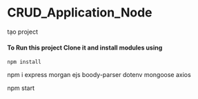 # CRUD_Application_Node

tạo project

#### To Run this project Clone it and install modules using

```
npm install
```

npm i express morgan ejs boody-parser dotenv mongoose axios

npm start

```


```
